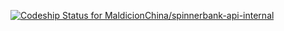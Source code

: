 [ ![Codeship Status for MaldicionChina/spinnerbank-api-internal](https://codeship.com/projects/58290550-7c35-0133-f94e-26ef8f2c3d05/status?branch=master)](https://codeship.com/projects/119887)

